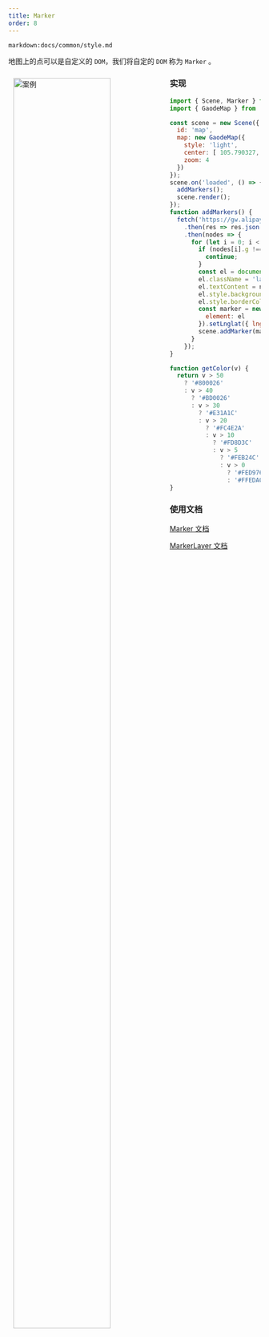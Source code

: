 ```yaml
---
title: Marker
order: 8
---
```

`markdown:docs/common/style.md`

地图上的点可以是自定义的 `DOM`，我们将自定的 `DOM` 称为 `Marker` 。

<div>
  <div style="width:60%;float:left; margin: 10px;">
    <img  width="80%" alt="案例" src='https://gw.alipayobjects.com/mdn/rms_855bab/afts/img/A*2vBbRYT2bgIAAAAAAAAAAABkARQnAQ'>
  </div>
</div>

### 实现

```javascript
import { Scene, Marker } from '@antv/l7';
import { GaodeMap } from '@antv/l7-maps';

const scene = new Scene({
  id: 'map',
  map: new GaodeMap({
    style: 'light',
    center: [ 105.790327, 36.495636 ],
    zoom: 4
  })
});
scene.on('loaded', () => {
  addMarkers();
  scene.render();
});
function addMarkers() {
  fetch('https://gw.alipayobjects.com/os/basement_prod/67f47049-8787-45fc-acfe-e19924afe032.json')
    .then(res => res.json())
    .then(nodes => {
      for (let i = 0; i < nodes.length; i++) {
        if (nodes[i].g !== '1' || nodes[i].v === '') {
          continue;
        }
        const el = document.createElement('label');
        el.className = 'labelclass';
        el.textContent = nodes[i].v + '℃';
        el.style.background = getColor(nodes[i].v);
        el.style.borderColor = getColor(nodes[i].v);
        const marker = new Marker({
          element: el
        }).setLnglat({ lng: nodes[i].x * 1, lat: nodes[i].y });
        scene.addMarker(marker);
      }
    });
}

function getColor(v) {
  return v > 50
    ? '#800026'
    : v > 40
      ? '#BD0026'
      : v > 30
        ? '#E31A1C'
        : v > 20
          ? '#FC4E2A'
          : v > 10
            ? '#FD8D3C'
            : v > 5
              ? '#FEB24C'
              : v > 0
                ? '#FED976'
                : '#FFEDA0';
}

```

### 使用文档

[Marker 文档](/zh/docs/api/component/marker/marker)

[MarkerLayer 文档](/zh/docs/api/component/marker/markerLayer)
